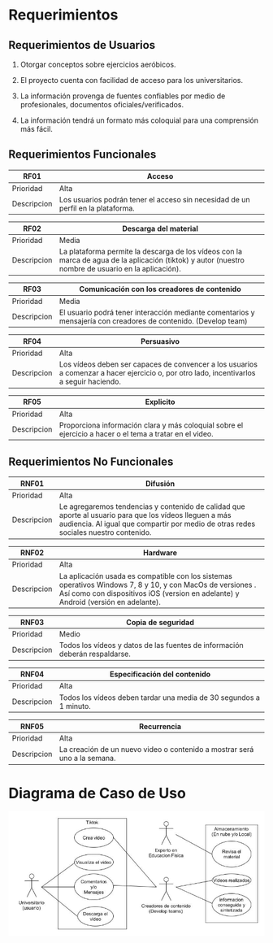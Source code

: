 # Requerimientos

## Requerimientos de Usuarios

1. Otorgar conceptos sobre ejercicios aeróbicos.

2. El proyecto cuenta con facilidad de acceso para los universitarios.

3. La información provenga de fuentes confiables por medio de profesionales, documentos oficiales/verificados.

4. La información tendrá un formato más coloquial para una comprensión más fácil.

## Requerimientos Funcionales

| RF01 | Acceso |
|--------| ------ | 
| Prioridad | Alta |
| Descripcion | Los usuarios podrán tener el acceso sin necesidad de un perfil en la plataforma. |

| RF02 | Descarga del material |
|--------| ------ | 
| Prioridad | Media |
| Descripcion | La plataforma permite la descarga de los vídeos con la marca de agua de la aplicación (tiktok) y autor (nuestro nombre de usuario en la aplicación). |

| RF03 | Comunicación con los creadores de contenido |
|--------| ------ | 
| Prioridad | Media |
| Descripcion | El usuario podrá tener interacción mediante comentarios y mensajería con creadores de contenido. (Develop team) |

| RF04 | Persuasivo |
|--------| ------ | 
| Prioridad | Alta |
| Descripcion | Los vídeos deben ser capaces de convencer a los usuarios a comenzar a hacer ejercicio o, por otro lado, incentivarlos a seguir haciendo. |

| RF05 | Explicito |
|--------| ------ | 
| Prioridad | Alta |
| Descripcion | Proporciona información clara y más coloquial sobre el ejercicio a hacer o el tema a tratar en el video. |

## Requerimientos No Funcionales

| RNF01 | Difusión |
|--------| ------ | 
| Prioridad | Alta |
| Descripcion | Le agregaremos tendencias y contenido de calidad que aporte al usuario para que los vídeos lleguen a más audiencia. Al igual que compartir por medio de otras redes sociales nuestro contenido. |

| RNF02 | Hardware |
|--------| ------ | 
| Prioridad | Alta |
| Descripcion | La aplicación usada es compatible con los sistemas operativos Windows 7, 8 y 10, y con MacOs de versiones . Así como con dispositivos iOS (version en adelante) y Android (versión en adelante). |

| RNF03 | Copia de seguridad |
|--------| ------ | 
| Prioridad | Medio |
| Descripcion | Todos los vídeos y datos de las fuentes de información deberán respaldarse. |

| RNF04 | Especificación del contenido |
|--------| ------ | 
| Prioridad | Alta |
| Descripcion | Todos los vídeos deben tardar una media de 30 segundos a 1 minuto.|

| RNF05 | Recurrencia |
|--------| ------ | 
| Prioridad | Alta |
| Descripcion | La creación de un nuevo video o contenido a mostrar será uno a la semana. |

# Diagrama de Caso de Uso

![Diagrama de Uso](Imagenes/caso_de_uso.jpg)